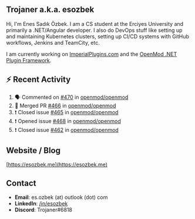 ##  Trojaner a.k.a. esozbek
Hi, I'm Enes Sadık Özbek. I am a CS student at the Erciyes University and primarily a .NET/Angular developer. I also do DevOps stuff like setting up and maintaining Kubernetes clusters, setting up CI/CD systems with GitHub workflows, Jenkins and TeamCity, etc.

I am currently working on [ImperialPlugins.com](https://imperialplugins.com) and the [OpenMod .NET Plugin Framework](https://github.com/openmod/openmod). 

## :zap: Recent Activity

<!--START_SECTION:activity-->
1. 🗣 Commented on [#470](https://github.com/openmod/openmod/issues/470) in [openmod/openmod](https://github.com/openmod/openmod)
2. 🎉 Merged PR [#466](https://github.com/openmod/openmod/pull/466) in [openmod/openmod](https://github.com/openmod/openmod)
3. ❗️ Closed issue [#465](https://github.com/openmod/openmod/issues/465) in [openmod/openmod](https://github.com/openmod/openmod)
4. ❗️ Opened issue [#468](https://github.com/openmod/openmod/issues/468) in [openmod/openmod](https://github.com/openmod/openmod)
5. ❗️ Closed issue [#462](https://github.com/openmod/openmod/issues/462) in [openmod/openmod](https://github.com/openmod/openmod)
<!--END_SECTION:activity-->

## Website / Blog
[https://esozbek.me](https://esozbek.me)

## Contact
- **Email**: es.ozbek (at) outlook (dot) com
- **LinkedIn**: [/in/esozbek](https://linkedin.com/in/esozbek)
- **Discord**: Trojaner#6818
